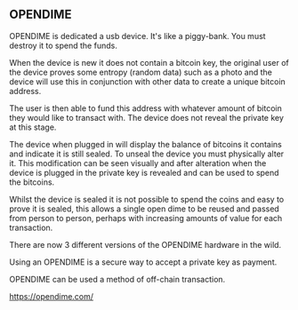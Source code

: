 ## OPENDIME

OPENDIME is dedicated a usb device.  It's like a piggy-bank. You must destroy it to spend the funds.

When the device is new it does not contain a bitcoin key, the original user of the device proves some entropy (random data) such as a photo and the device will use this in conjunction with other data to create a unique bitcoin address.  

The user is then able to fund this address with whatever amount of bitcoin they would like to transact with.  The device does not reveal the private key at this stage.  

The device when plugged in will display the balance of bitcoins it contains and indicate it is still sealed.  To unseal the device you must physically alter it.  This modification can be seen visually and after alteration when the device is plugged in the private key is revealed and can be used to spend the bitcoins.

Whilst the device is sealed it is not possible to spend the coins and easy to prove it is sealed, this allows a single open dime to be reused and passed from person to person, perhaps with increasing amounts of value for each transaction.

There are now 3 different versions of the OPENDIME hardware in the wild.  

Using an OPENDIME is a secure way to accept a private key as payment.

OPENDIME can be used a method of off-chain transaction.

https://opendime.com/ 

